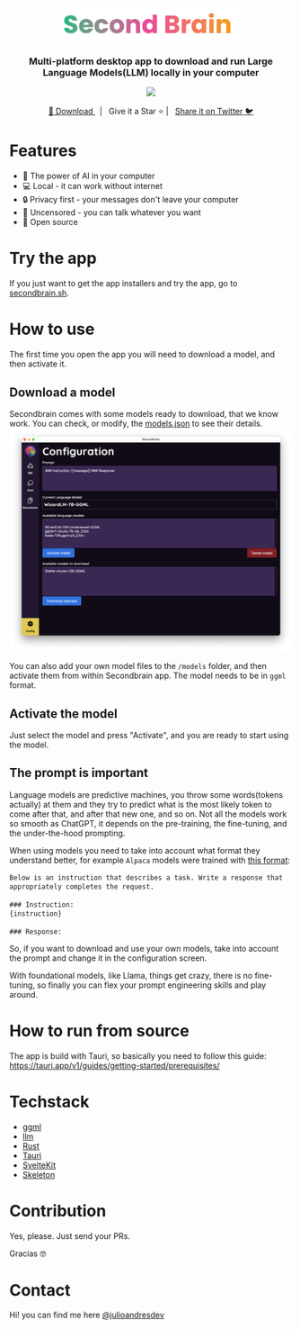 <p align="center">
<img height="60" src="assets/secondbrain.png">
</p>

<h3 align="center">
Multi-platform desktop app to download and run Large Language Models(LLM) locally in your computer
</h3>

<p align="center">
  <img width="600" src="assets/video.gif">
</p>

<p align="center">
  <a href="https://secondbrain.sh" target="_blank">
    🔗 Download
  </a>
    &nbsp; | &nbsp; Give it a Star ⭐ | &nbsp;
    <a href="https://twitter.com/intent/tweet?text=If you want to easily download and use local LLMs, try this app: https://github.com/juliooa/secondbrain/" target="_blank">
      Share it on Twitter 🐦
    </a>
</p>

# Features

- 🚀 The power of AI in your computer
- 💻 Local - it can work without internet
- 🔒 Privacy first - your messages don't leave your computer
- 🤫 Uncensored - you can talk whatever you want
- 📖 Open source

# Try the app

If you just want to get the app installers and try the app, go to <a href="https://secondbrain.sh" target="_blank">secondbrain.sh</a>.

# How to use

The first time you open the app you will need to download a model, and then activate it.

## Download a model

Secondbrain comes with some models ready to download, that we know work. You can check, or modify, the [models.json](/src-tauri/configs/models.json) to see their details.
<img width="600" src="assets/screenshot1.png">

You can also add your own model files to the `/models` folder, and then activate them from within Secondbrain app. The model needs to be in `ggml` format.

## Activate the model

Just select the model and press "Activate", and you are ready to start using the model.

## The prompt is important

Language models are predictive machines, you throw some words(tokens actually) at them and they try to predict what is the most likely token to come after that, and after that new one, and so on.
Not all the models work so smooth as ChatGPT, it depends on the pre-training, the fine-tuning, and the under-the-hood prompting.

When using models you need to take into account what format they understand better, for example `Alpaca` models were trained with [this format](https://github.com/tatsu-lab/stanford_alpaca#data-release):

```
Below is an instruction that describes a task. Write a response that appropriately completes the request.

### Instruction:
{instruction}

### Response:
```

So, if you want to download and use your own models, take into account the prompt and change it in the configuration screen.

With foundational models, like Llama, things get crazy, there is no fine-tuning, so finally you can flex your prompt engineering skills and play around.

# How to run from source

The app is build with Tauri, so basically you need to follow this guide: https://tauri.app/v1/guides/getting-started/prerequisites/

# Techstack

- [ggml](https://github.com/ggerganov/ggml)
- [llm](https://github.com/rustformers/llm)
- [Rust](https://www.rust-lang.org/)
- [Tauri](https://tauri.app/)
- [SvelteKit](https://kit.svelte.dev/)
- [Skeleton](https://www.skeleton.dev/)

# Contribution

Yes, please. Just send your PRs.

Gracias 🤓

# Contact

Hi! you can find me here [@julioandresdev](https://twitter.com/julioandresdev)
